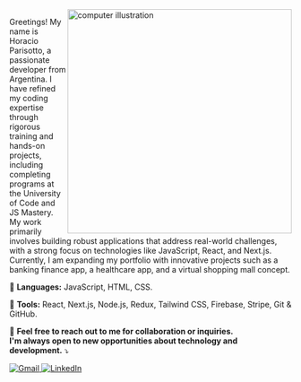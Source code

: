 <img src="https://raw.githubusercontent.com/MicaelliMedeiros/micaellimedeiros/master/image/computer-illustration.png" alt="computer illustration" min-width="400px" max-width="400px" width="400px" align="right">

<p align="left"> 
  Greetings! My name is Horacio Parisotto, a passionate developer from Argentina. I have refined my coding expertise through rigorous training and hands-on projects, including completing programs at the University of Code and JS Mastery. My work primarily involves building robust applications that address real-world challenges, with a strong focus on technologies like JavaScript, React, and Next.js. Currently, I am expanding my portfolio with innovative projects such as a banking finance app, a healthcare app, and a virtual shopping mall concept.
</p>

<p align="left">
  🦄 <strong>Languages:</strong> JavaScript, HTML, CSS.
</p>

<p align="left">
  💼 <strong>Tools:</strong> React, Next.js, Node.js, Redux, Tailwind CSS, Firebase, Stripe, Git & GitHub.
</p>

<p align="left">
  💌 <strong>Feel free to reach out to me for collaboration or inquiries.<br>
    I'm always open to new opportunities about technology and development.</strong> ⤵️
</p>

<p align="left">
  <a href="mailto:parisottohoracio@gmail.com" title="Gmail">
    <img src="https://img.shields.io/badge/-Gmail-FF0000?style=flat-square&labelColor=FF0000&logo=gmail&logoColor=white" alt="Gmail"/>
  </a>
  <a href="https://www.linkedin.com/in/horacioparisotto/" title="LinkedIn">
    <img src="https://img.shields.io/badge/-Linkedin-0e76a8?style=flat-square&logo=Linkedin&logoColor=white" alt="LinkedIn"/>
  </a>
</p>
